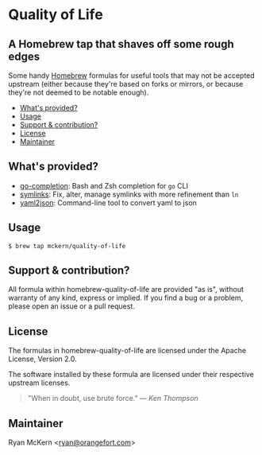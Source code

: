 # Quality of Life
## A Homebrew tap that shaves off some rough edges

Some handy [Homebrew](https://brew.sh/) formulas for useful tools that may not be accepted upstream (either because they're based on forks or mirrors, or because they're not deemed to be notable enough).

<!-- MarkdownTOC autolink="true" levels="2" -->

- [What's provided?](#whats-provided)
- [Usage](#usage)
- [Support & contribution?](#support--contribution)
- [License](#license)
- [Maintainer](#maintainer)

<!-- /MarkdownTOC -->

## What's provided?

* [go-completion](https://github.com/kura/go-bash-completion): Bash and Zsh completion for `go` CLI
* [symlinks](https://github.com/cometsong/symlinks/): Fix, alter, manage symlinks with more refinement than `ln`
* [yaml2json](https://github.com/bronze1man/yaml2json): Command-line tool to convert yaml to json

## Usage

```
$ brew tap mckern/quality-of-life
```

## Support & contribution?

All formula within homebrew-quality-of-life are provided "as is", without warranty of any kind, express or implied. If you find a bug or a problem, please open an issue or a pull request.

## License

The formulas in homebrew-quality-of-life are licensed under the Apache License, Version 2.0.

The software installed by these formula are licensed under their respective upstream licenses.

> "When in doubt, use brute force."
>    &#8213; <cite>Ken Thompson</cite>

## Maintainer

Ryan McKern &lt;ryan@orangefort.com&gt;
